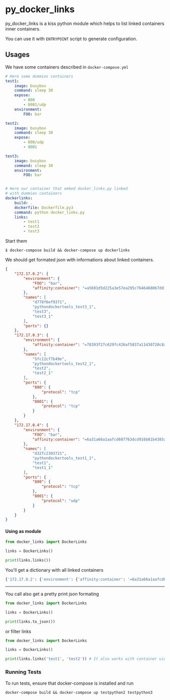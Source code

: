 # py_docker_links

py_docker_links is a kiss python module which helps to list
linked containers inner containers.

You can use it with `ENTRYPOINT` script to generate configuration.


## Usages

We have some containers described in `docker-compose.yml`

```yaml
# Here some dummies containers
test1:
    image: busybox
    command: sleep 30
    expose:
        - 800
        - 8001/udp
    environment:
        FOO: bar

test2:
    image: busybox
    command: sleep 30
    expose:
        - 800/udp
        - 8001

test3:
    image: busybox
    command: sleep 30
    environment:
        FOO: bar


# Here our container that embed docker_links.py linked
# with dummies containers
dockerlinks:
    build: .
    dockerfile: Dockerfile.py3
    command: python docker_links.py
    links:
        - test1
        - test2
        - test3
```

Start them

```shell
$ docker-compose build && docker-compose up dockerlinks
```

We should get formated json with informations about linked containers.

```json
{
    "172.17.0.2": {
        "environment": {
            "FOO": "bar",
            "affinity:container": "=a5601d5d225a3e57ea295c7646468067dd1859d4b2ee4574b5bf5542ed372e59"
        },
        "names": [
            "d778f6ef9371",
            "pythondockertools_test3_1",
            "test3",
            "test3_1"
        ],
        "ports": {}
    },
    "172.17.0.3": {
        "environment": {
            "affinity:container": "=78393f27c629fc426af5837a11d30720c8af7a5e029eb173b394f207e7e4701c"
        },
        "names": [
            "5fc12cf7b49e",
            "pythondockertools_test2_1",
            "test2",
            "test2_1"
        ],
        "ports": {
            "800": {
                "protocol": "tcp"
            },
            "8001": {
                "protocol": "tcp"
            }
        }
    },
    "172.17.0.4": {
        "environment": {
            "FOO": "bar",
            "affinity:container": "=6a31a66a1aafcd607763dcd916b81b4385a3baf4354c044345255c3eb0bce925"
        },
        "names": [
            "d32fc2303721",
            "pythondockertools_test1_1",
            "test1",
            "test1_1"
        ],
        "ports": {
            "800": {
                "protocol": "tcp"
            },
            "8001": {
                "protocol": "udp"
            }
        }
    }
}
```

#### Using as module

```python
from docker_links import DockerLinks

links = DockerLinks()

print(links.links())
```
You'll get a dictionary with all linked containers
```python
{'172.17.0.2': {'environment': {'affinity:container': '=6a31a66a1aafcd607763dcd916b81b4385a3baf4354c044345255c3eb0bce925', 'FOO': 'bar'}, 'ports': {'800': {'protocol': 'tcp'}, '8001': {'protocol': 'udp'}}, 'names': ['d32fc2303721', 'pythondockertools_test1_1', 'test1', 'test1_1']}, '172.17.0.3': {'environment': {'affinity:container': '=78393f27c629fc426af5837a11d30720c8af7a5e029eb173b394f207e7e4701c'}, 'ports': {'800': {'protocol': 'tcp'}, '8001': {'protocol': 'tcp'}}, 'names': ['5fc12cf7b49e', 'pythondockertools_test2_1', 'test2', 'test2_1']}, '172.17.0.5': {'environment': {'affinity:container': '=a5601d5d225a3e57ea295c7646468067dd1859d4b2ee4574b5bf5542ed372e59', 'FOO': 'bar'}, 'ports': {}, 'names': ['d778f6ef9371', 'pythondockertools_test3_1', 'test3', 'test3_1']}}

```

---
You call also get a pretty print json formating

```python
from docker_links import DockerLinks

links = DockerLinks()

print(links.to_json())
```

or filter links

```python
from docker_links import DockerLinks

links = DockerLinks()

print(links.links('test1', 'test2')) # It also works with container uid
```


### Running Tests

To run tests, ensure that docker-compose is installed and run

```shell
docker-compose build && docker-compose up testpython2 testpython3

